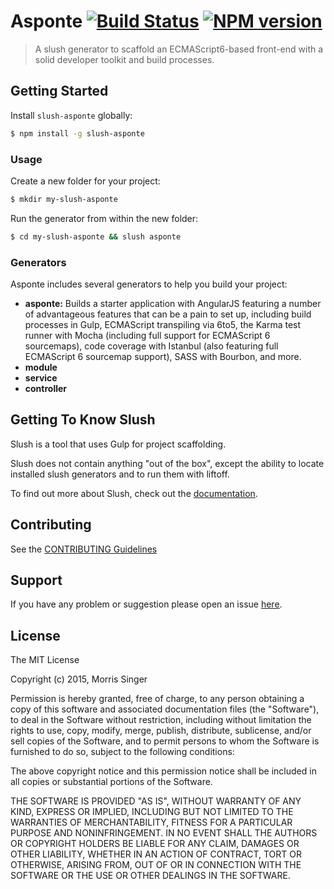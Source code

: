 # Asponte [![Build Status](https://secure.travis-ci.org/morrissinger/slush-asponte.png?branch=master)](https://travis-ci.org/morrissinger/slush-asponte) [![NPM version](https://badge-me.herokuapp.com/api/npm/slush-asponte.png)](http://badges.enytc.com/for/npm/slush-asponte)

> A slush generator to scaffold an ECMAScript6-based front-end with a solid developer toolkit and build processes.


## Getting Started

Install `slush-asponte` globally:

```bash
$ npm install -g slush-asponte
```

### Usage

Create a new folder for your project:

```bash
$ mkdir my-slush-asponte
```

Run the generator from within the new folder:

```bash
$ cd my-slush-asponte && slush asponte
```

### Generators
Asponte includes several generators to help you build your project:
  * **asponte:** Builds a starter application with AngularJS featuring a number of advantageous features that can be a pain to set up, including build processes in Gulp, ECMAScript transpiling via 6to5, the Karma test runner with Mocha (including full support for ECMAScript 6 sourcemaps), code coverage with Istanbul (also featuring full ECMAScript 6 sourcemap support), SASS with Bourbon, and more.
  * **module**
  * **service**
  * **controller**

## Getting To Know Slush

Slush is a tool that uses Gulp for project scaffolding.

Slush does not contain anything "out of the box", except the ability to locate installed slush generators and to run them with liftoff.

To find out more about Slush, check out the [documentation](https://github.com/klei/slush).

## Contributing

See the [CONTRIBUTING Guidelines](https://github.com/morrissinger/slush-asponte/blob/master/CONTRIBUTING.md)

## Support
If you have any problem or suggestion please open an issue [here](https://github.com/morrissinger/slush-asponte/issues).

## License 

The MIT License

Copyright (c) 2015, Morris Singer

Permission is hereby granted, free of charge, to any person
obtaining a copy of this software and associated documentation
files (the "Software"), to deal in the Software without
restriction, including without limitation the rights to use,
copy, modify, merge, publish, distribute, sublicense, and/or sell
copies of the Software, and to permit persons to whom the
Software is furnished to do so, subject to the following
conditions:

The above copyright notice and this permission notice shall be
included in all copies or substantial portions of the Software.

THE SOFTWARE IS PROVIDED "AS IS", WITHOUT WARRANTY OF ANY KIND,
EXPRESS OR IMPLIED, INCLUDING BUT NOT LIMITED TO THE WARRANTIES
OF MERCHANTABILITY, FITNESS FOR A PARTICULAR PURPOSE AND
NONINFRINGEMENT. IN NO EVENT SHALL THE AUTHORS OR COPYRIGHT
HOLDERS BE LIABLE FOR ANY CLAIM, DAMAGES OR OTHER LIABILITY,
WHETHER IN AN ACTION OF CONTRACT, TORT OR OTHERWISE, ARISING
FROM, OUT OF OR IN CONNECTION WITH THE SOFTWARE OR THE USE OR
OTHER DEALINGS IN THE SOFTWARE.

